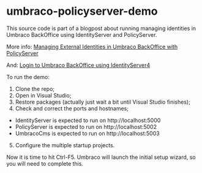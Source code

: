 # umbraco-policyserver-demo



This source code is part of a blogpost about running managing identities in Umbraco BackOffice using IdentityServer and PolicyServer.

More info: [Managing External Identities in Umbraco BackOffice with PolicyServer](https://yuriburger.net/2018/02/16/managing-external-identities-in-umbraco-backoffice-with-policyserver/)

And: [Login to Umbraco BackOffice using IdentityServer4](https://yuriburger.net/2017/04/26/login-to-umbraco-backoffice-using-identityserver4/)

To run the demo:

1.	Clone the repo;
2.	Open in Visual Studio;
3.	Restore packages (actually just wait a bit until Visual Studio finishes);
4.	Check and correct the ports and hostnames;

* IdentityServer is expected to run on http://localhost:5000
* PolicyServer is expected to run on http://localhost:5002
* UmbracoCms is expected to run on http://localhost:5003

5. Configure the multiple startup projects.

Now it is time to hit Ctrl-F5. Umbraco will launch the initial setup wizard, so you will need to complete this.




